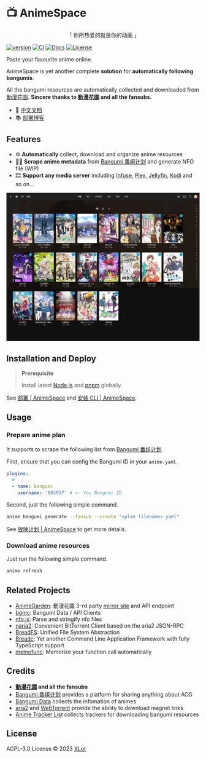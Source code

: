 # :tv: AnimeSpace

<p align="center">「 你所热爱的就是你的动画 」</p>

[![version](https://img.shields.io/npm/v/animespace?label=AnimeSpace)](https://www.npmjs.com/package/animespace)
[![CI](https://github.com/yjl9903/AnimeSpace/actions/workflows/ci.yml/badge.svg)](https://github.com/yjl9903/AnimeSpace/actions/workflows/ci.yml)
[![Docs](https://img.shields.io/badge/AnimeSpace-Demo-brightgreen)](https://animespace.onekuma.cn/)
[![License](https://img.shields.io/github/license/yjl9903/AnimeSpace)](./LICENSE)

Paste your favourite anime online.

AnimeSpace is yet another complete **solution** for **automatically following bangumis**.

All the bangumi resources are automatically collected and downloaded from [動漫花園](https://share.dmhy.org/). **Sincere thanks to [動漫花園](https://share.dmhy.org/) and all the fansubs.**

+ 📖 [中文文档](https://animespace.onekuma.cn/)
+ 📚 [部署博客](https://blog.onekuma.cn/alidriver-alist-rclone-animepaste)

## Features

+ :gear: **Automatically** collect, download and organize anime resources
+ :construction_worker_man: **Scrape anime metadata** from [Bangumi 番组计划](https://bangumi.tv/) and generate NFO file (WIP)
+ :film_strip: **Support any media server** including [Infuse](https://firecore.com/infuse), [Plex](https://www.plex.tv/), [Jellyfin](https://github.com/jellyfin/jellyfin), [Kodi](https://kodi.tv/) and so on...

![Jellyfin](./docs/public/Jellyfin.jpeg)

## Installation and Deploy

> **Prerequisite**
>
> Install latest [Node.js](https://nodejs.org/) and [pnpm](https://pnpm.io/) globally.

See [部署 | AnimeSpace](https://animespace.onekuma.cn/deploy/) and [安装 CLI | AnimeSpace](https://animespace.onekuma.cn/admin/).

## Usage

### Prepare anime plan

It supports to scrape the following list from [Bangumi 番组计划](https://bangumi.tv/).

First, ensure that you can config the Bangumi ID in your `anime.yaml`.

```yaml
plugins:
  # ...
  - name: bangumi
    username: '603937' # <- You Bangumi ID
```

Second, just the following simple command.

```bash
anime bangumi generate --fansub --create "<plan filename>.yaml"
```

See [放映计划 | AnimeSpace](https://animespace.onekuma.cn/admin/plan.html) to get more details.

### Download anime resources

Just run the following simple command.

```bash
anime refresh
```

## Related Projects

+ [AnimeGarden](https://github.com/yjl9903/AnimeGarden): 動漫花園 3-rd party [mirror site](https://garden.onekuma.cn/) and API endpoint
+ [bgmc](https://github.com/yjl9903/bgmc): Bangumi Data / API Clients
+ [nfo.js](https://github.com/yjl9903/nfo.js): Parse and stringify nfo files
+ [naria2](https://github.com/yjl9903/naria2): Convenient BitTorrent Client based on the aria2 JSON-RPC
+ [BreadFS](https://github.com/yjl9903/BreadFS): Unified File System Abstraction
+ [Breadc](https://github.com/yjl9903/Breadc): Yet another Command Line Application Framework with fully TypeScript support
+ [memofunc](https://github.com/yjl9903/memofunc): Memorize your function call automatically

## Credits

+ **[動漫花園](https://share.dmhy.org/) and all the fansubs**
+ [Bangumi 番组计划](https://bangumi.tv/) provides a platform for sharing anything about ACG
+ [Bangumi Data](https://github.com/bangumi-data/bangumi-data) collects the infomation of animes
+ [aria2](能干猫今天也忧郁) and [WebTorrent](https://webtorrent.io/) provide the ability to download magnet links
+ [Anime Tracker List](https://github.com/DeSireFire/animeTrackerList) collects trackers for downloading bangumi resources

## License

AGPL-3.0 License © 2023 [XLor](https://github.com/yjl9903)
